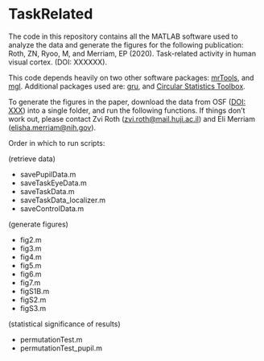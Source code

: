 # TaskRelated

The code in this repository contains all the MATLAB software used to analyze the data and generate the figures for the following publication: 
Roth, ZN, Ryoo, M, and Merriam, EP (2020). Task-related activity in human visual cortex. (DOI: XXXXXX).

This code depends heavily on two other software packages: [mrTools](https://github.com/justingardner/mrTools), and [mgl](https://github.com/justingardner/mgl).
Additional packages used are: [gru](https://github.com/justingardner/gru), 
and [Circular Statistics Toolbox](https://www.mathworks.com/matlabcentral/fileexchange/10676-circular-statistics-toolbox-directional-statistics).

To generate the figures in the paper, download the data from OSF ([DOI: XXX](https://osf.io/cbjq6/)) into a single folder, and run the following functions. 
If things don’t work out, please contact Zvi Roth ([zvi.roth@mail.huji.ac.il](mailto:zvi.roth@mail.huji.ac.il)) and Eli Merriam ([elisha.merriam@nih.gov](mailto:elisha.merriam@nih.gov)).

Order in which to run scripts:

(retrieve data)
* savePupilData.m
* saveTaskEyeData.m
* saveTaskData.m
* saveTaskData_localizer.m
* saveControlData.m

(generate figures)
* fig2.m
* fig3.m
* fig4.m 
* fig5.m
* fig6.m
* fig7.m
* figS1B.m
* figS2.m
* figS3.m

(statistical significance of results)
* permutationTest.m
* permutationTest_pupil.m
